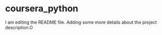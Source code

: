 # coursera_python
I am editing the README file. Adding some more details about the project description.O


